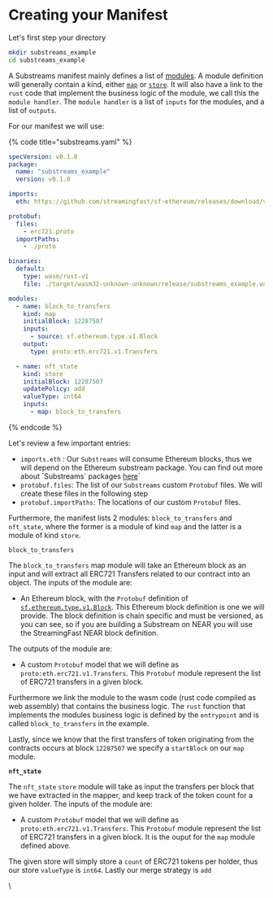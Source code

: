 # Creating your Manifest

Let's first step your directory

```bash
mkdir substreams_example
cd substreams_example
```

A Substreams manifest mainly defines a list of [modules](../concepts/modules.md). A module definition will generally contain  a kind, either [`map`](../concepts/modules.md#a-map-module) or [`store`](../concepts/modules.md#a-store-module). It will also have a link to the `rust` code that implement the business logic of the module, we call this the `module handler`. The `module handler` is a list of `inputs` for the modules, and a list of `outputs`.&#x20;

For our manifest we will use:

{% code title="substreams.yaml" %}
```yaml
specVersion: v0.1.0
package:
  name: "substreams_example"
  version: v0.1.0

imports:
  eth: https://github.com/streamingfast/sf-ethereum/releases/download/v0.10.2/ethereum-v0.10.4.spkg

protobuf:
  files:
    - erc721.proto
  importPaths:
    - ./proto

binaries:
  default:
    type: wasm/rust-v1
    file: ./target/wasm32-unknown-unknown/release/substreams_example.wasm

modules:
  - name: block_to_transfers
    kind: map
    initialBlock: 12287507
    inputs:
      - source: sf.ethereum.type.v1.Block
    output:
      type: proto:eth.erc721.v1.Transfers

  - name: nft_state
    kind: store
    initialBlock: 12287507
    updatePolicy: add
    valueType: int64
    inputs:
      - map: block_to_transfers

```
{% endcode %}

Let's review a few important entries:

* `imports.eth` : Our `Substreams` will consume Ethereum blocks, thus we will depend on the Ethereum substream package. You can find out more about \`Substreams\` packages [here](../reference-and-specs/packages.md)\`
* `protobuf.files`: The list of our `Substreams` custom `Protobuf` files. We will create these files in the following step
* `protobuf.importPaths`: The locations of our custom `Protobuf` files.

Furthermore, the manifest lists 2 modules: `block_to_transfers` and `nft_state`, where the former is a module of kind `map` and the latter is a module of kind `store`.

`block_to_transfers`

The `block_to_transfers` map module will take an Ethereum block as an input and will extract all ERC721 Transfers related to our contract into an object. The inputs of the module are:

* An Ethereum block, with the `Protobuf` definition of [`sf.ethereum.type.v1.Block`](https://github.com/streamingfast/sf-ethereum/blob/develop/proto/sf/ethereum/type/v1/type.proto). This Ethereum block definition is one we will provide. The block definition is chain specific and must be versioned, as you can see, so if you are building a Substream on NEAR you will use the StreamingFast NEAR block definition.&#x20;

The outputs of the module are:

* A custom `Protobuf` model that we will define as `proto:eth.erc721.v1.Transfers`. This `Protobuf` module represent the list of ERC721 transfers in a given block.&#x20;

Furthermore we link the module to the wasm code (rust code compiled as web assembly) that contains the business logic. The `rust` function that implements the modules business logic is defined by the `entrypoint` and is called `block_to_transfers` in the example.

Lastly, since we know that the first transfers of token originating from the contracts occurs at block `12287507` we specify a `startBlock` on our `map` module.

**`nft_state`**

The `nft_state` `store` module will take as input the transfers per block that we have extracted in the mapper, and keep track of the token count for a given holder. The inputs of the module are:

* A custom `Protobuf` model that we will define as `proto:eth.erc721.v1.Transfers`. This `Protobuf` module represent the list of ERC721 transfers in a given block. It is the ouput for the `map` module defined above.

The given store will simply store a `count` of ERC721 tokens per holder, thus our store `valueType` is `int64`. Lastly our merge strategy is `add`

\
